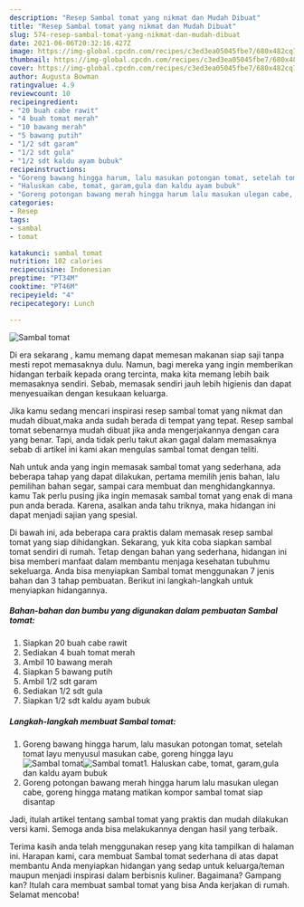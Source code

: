 ```yaml
---
description: "Resep Sambal tomat yang nikmat dan Mudah Dibuat"
title: "Resep Sambal tomat yang nikmat dan Mudah Dibuat"
slug: 574-resep-sambal-tomat-yang-nikmat-dan-mudah-dibuat
date: 2021-06-06T20:32:16.427Z
image: https://img-global.cpcdn.com/recipes/c3ed3ea05045fbe7/680x482cq70/sambal-tomat-foto-resep-utama.jpg
thumbnail: https://img-global.cpcdn.com/recipes/c3ed3ea05045fbe7/680x482cq70/sambal-tomat-foto-resep-utama.jpg
cover: https://img-global.cpcdn.com/recipes/c3ed3ea05045fbe7/680x482cq70/sambal-tomat-foto-resep-utama.jpg
author: Augusta Bowman
ratingvalue: 4.9
reviewcount: 10
recipeingredient:
- "20 buah cabe rawit"
- "4 buah tomat merah"
- "10 bawang merah"
- "5 bawang putih"
- "1/2 sdt garam"
- "1/2 sdt gula"
- "1/2 sdt kaldu ayam bubuk"
recipeinstructions:
- "Goreng bawang hingga harum, lalu masukan potongan tomat, setelah tomat layu menyusul masukan cabe, goreng hingga layu"
- "Haluskan cabe, tomat, garam,gula dan kaldu ayam bubuk"
- "Goreng potongan bawang merah hingga harum lalu masukan ulegan cabe, goreng hingga matang matikan kompor sambal tomat siap disantap"
categories:
- Resep
tags:
- sambal
- tomat

katakunci: sambal tomat 
nutrition: 102 calories
recipecuisine: Indonesian
preptime: "PT34M"
cooktime: "PT46M"
recipeyield: "4"
recipecategory: Lunch

---
```



![Sambal tomat](https://img-global.cpcdn.com/recipes/c3ed3ea05045fbe7/680x482cq70/sambal-tomat-foto-resep-utama.jpg)

Di era  sekarang , kamu memang dapat memesan makanan siap saji tanpa mesti repot memasaknya dulu. Namun, bagi mereka yang ingin memberikan hidangan terbaik kepada orang tercinta, maka kita memang lebih baik memasaknya sendiri. Sebab, memasak sendiri jauh lebih higienis dan dapat menyesuaikan dengan kesukaan keluarga.

Jika kamu sedang mencari inspirasi resep sambal tomat yang nikmat dan mudah dibuat,maka anda sudah berada di tempat yang tepat. Resep sambal tomat  sebenarnya mudah dibuat jika anda mengerjakannya dengan cara yang benar. Tapi, anda tidak perlu takut akan gagal dalam memasaknya 
sebab di artikel ini kami akan mengulas sambal tomat dengan teliti.  



Nah untuk anda yang ingin memasak sambal tomat yang sederhana, ada beberapa tahap yang dapat dilakukan, pertama memilih jenis bahan, lalu pemilihan bahan segar, sampai cara membuat dan menghidangkannya. kamu Tak perlu pusing jika ingin memasak sambal tomat yang enak di mana pun anda berada. Karena, asalkan anda  tahu triknya, maka hidangan ini dapat menjadi sajian yang spesial.

Di bawah ini, ada beberapa cara praktis  dalam memasak resep sambal tomat yang siap dihidangkan. Sekarang, yuk kita coba siapkan sambal tomat sendiri di rumah. Tetap dengan bahan yang sederhana, hidangan ini bisa memberi manfaat dalam membantu menjaga kesehatan tubuhmu sekeluarga. Anda bisa menyiapkan Sambal tomat menggunakan 7 jenis bahan dan 3 tahap pembuatan. Berikut ini langkah-langkah untuk menyiapkan hidangannya.

<!--inarticleads1-->

##### Bahan-bahan dan bumbu yang digunakan dalam pembuatan Sambal tomat:

1. Siapkan 20 buah cabe rawit
1. Sediakan 4 buah tomat merah
1. Ambil 10 bawang merah
1. Siapkan 5 bawang putih
1. Ambil 1/2 sdt garam
1. Sediakan 1/2 sdt gula
1. Siapkan 1/2 sdt kaldu ayam bubuk




<!--inarticleads2-->

##### Langkah-langkah membuat Sambal tomat:

1. Goreng bawang hingga harum, lalu masukan potongan tomat, setelah tomat layu menyusul masukan cabe, goreng hingga layu
<img src="https://img-global.cpcdn.com/steps/b1be1e339c96a695/160x128cq70/sambal-tomat-langkah-memasak-1-foto.jpg" alt="Sambal tomat"><img src="https://img-global.cpcdn.com/steps/1e689fd8833e4eb2/160x128cq70/sambal-tomat-langkah-memasak-1-foto.jpg" alt="Sambal tomat">1. Haluskan cabe, tomat, garam,gula dan kaldu ayam bubuk
1. Goreng potongan bawang merah hingga harum lalu masukan ulegan cabe, goreng hingga matang matikan kompor sambal tomat siap disantap




Jadi, itulah artikel tentang  sambal tomat  yang praktis dan mudah dilakukan versi kami. Semoga anda bisa melakukannya dengan hasil yang terbaik. 

Terima kasih anda telah menggunakan resep yang kita tampilkan di halaman ini. Harapan kami, cara membuat  Sambal tomat sederhana di atas dapat membantu Anda menyiapkan hidangan yang sedap untuk keluarga/teman maupun menjadi inspirasi dalam berbisnis kuliner. Bagaimana? Gampang kan? Itulah cara membuat sambal tomat yang bisa Anda kerjakan di rumah. Selamat mencoba!

